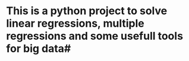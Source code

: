 # This is a python project to solve linear regressions, multiple regressions and some usefull tools for big data#
